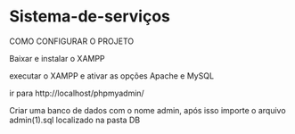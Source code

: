 # Sistema-de-serviços

COMO CONFIGURAR O PROJETO



Baixar e instalar o XAMPP

executar o XAMPP e ativar as opções Apache e MySQL

ir para http://localhost/phpmyadmin/

Criar uma banco de dados com o nome admin, após isso importe o arquivo admin(1).sql localizado na pasta DB
